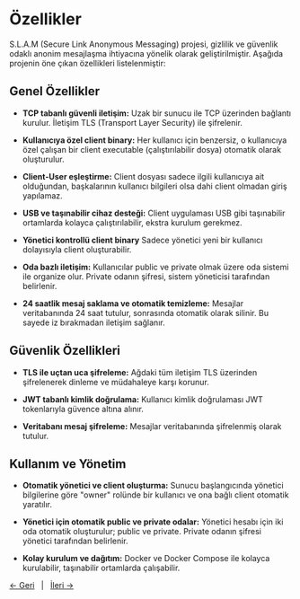 # Özellikler

S.L.A.M (Secure Link Anonymous Messaging) projesi, gizlilik ve güvenlik odaklı anonim mesajlaşma ihtiyacına yönelik olarak geliştirilmiştir. Aşağıda projenin öne çıkan özellikleri listelenmiştir:

## Genel Özellikler

- **TCP tabanlı güvenli iletişim:**
  Uzak bir sunucu ile TCP üzerinden bağlantı kurulur. İletişim TLS (Transport Layer Security) ile şifrelenir.

- **Kullanıcıya özel client binary:**
  Her kullanıcı için benzersiz, o kullanıcıya özel çalışan bir client executable (çalıştırılabilir dosya) otomatik olarak oluşturulur.

- **Client-User eşleştirme:**
  Client dosyası sadece ilgili kullanıcıya ait olduğundan, başkalarının kullanıcı bilgileri olsa dahi client olmadan giriş yapılamaz.

- **USB ve taşınabilir cihaz desteği:**
  Client uygulaması USB gibi taşınabilir ortamlarda kolayca çalıştırılabilir, ekstra kurulum gerekmez.

- **Yönetici kontrollü client binary**
  Sadece yönetici yeni bir kullanıcı dolayısıyla client oluşturabilir.

- **Oda bazlı iletişim:**
  Kullanıcılar public ve private olmak üzere oda sistemi ile organize olur.
  Private odanın şifresi, sistem yöneticisi tarafından belirlenir.

- **24 saatlik mesaj saklama ve otomatik temizleme:**
  Mesajlar veritabanında 24 saat tutulur, sonrasında otomatik olarak silinir. Bu sayede iz bırakmadan iletişim sağlanır.

## Güvenlik Özellikleri

- **TLS ile uçtan uca şifreleme:**
  Ağdaki tüm iletişim TLS üzerinden şifrelenerek dinleme ve müdahaleye karşı korunur.

- **JWT tabanlı kimlik doğrulama:**
  Kullanıcı kimlik doğrulaması JWT tokenlarıyla güvence altına alınır.

- **Veritabanı mesaj şifreleme:**
  Mesajlar veritabanında şifrelenmiş olarak tutulur.

## Kullanım ve Yönetim

- **Otomatik yönetici ve client oluşturma:**
  Sunucu başlangıcında yönetici bilgilerine göre "owner" rolünde bir kullanıcı ve ona bağlı client otomatik yaratılır.

- **Yönetici için otomatik public ve private odalar:**
  Yönetici hesabı için iki oda otomatik oluşturulur; public ve private. Private odanın şifresi yönetici tarafından belirlenir.

- **Kolay kurulum ve dağıtım:**
  Docker ve Docker Compose ile kolayca kurulabilir, taşınabilir ortamlarda çalışabilir.

[← Geri](docs/tr/01_installation.md)   |   [İleri →](docs/tr/03_commands.md)
